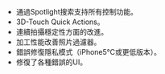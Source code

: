 - 通過Spotlight搜索支持所有控制功能。
- 3D-Touch Quick Actions。
- 連續拍攝穩定性方面的改進。
- 加工性能改善照片過濾器。
- 錯誤修復隱私模式（iPhone5℃或更低版本）。
- 修復了各種錯誤的UI。
